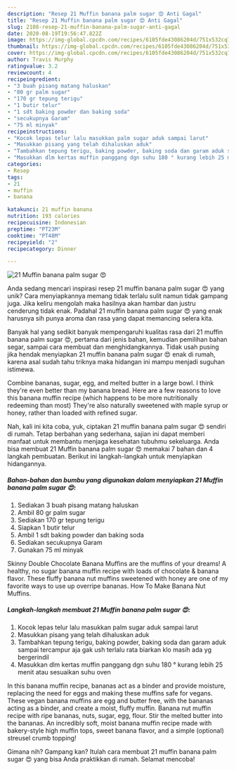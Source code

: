 ```yaml
---
description: "Resep 21 Muffin banana palm sugar 😍 Anti Gagal"
title: "Resep 21 Muffin banana palm sugar 😍 Anti Gagal"
slug: 2108-resep-21-muffin-banana-palm-sugar-anti-gagal
date: 2020-08-19T19:56:47.822Z
image: https://img-global.cpcdn.com/recipes/6105fde43086204d/751x532cq70/21-muffin-banana-palm-sugar-😍-foto-resep-utama.jpg
thumbnail: https://img-global.cpcdn.com/recipes/6105fde43086204d/751x532cq70/21-muffin-banana-palm-sugar-😍-foto-resep-utama.jpg
cover: https://img-global.cpcdn.com/recipes/6105fde43086204d/751x532cq70/21-muffin-banana-palm-sugar-😍-foto-resep-utama.jpg
author: Travis Murphy
ratingvalue: 3.2
reviewcount: 4
recipeingredient:
- "3 buah pisang matang haluskan"
- "80 gr palm sugar"
- "170 gr tepung terigu"
- "1 butir telur"
- "1 sdt baking powder dan baking soda"
- "secukupnya Garam"
- "75 ml minyak"
recipeinstructions:
- "Kocok lepas telur lalu masukkan palm sugar aduk sampai larut"
- "Masukkan pisang yang telah dihaluskan aduk"
- "Tambahkan tepung terigu, baking powder, baking soda dan garam aduk sampai tercampur aja gak ush terlalu rata biarkan klo masih ada yg bergerindil"
- "Masukkan dlm kertas muffin panggang dgn suhu 180 ° kurang lebih 25 menit atau sesuaikan suhu oven"
categories:
- Resep
tags:
- 21
- muffin
- banana

katakunci: 21 muffin banana 
nutrition: 193 calories
recipecuisine: Indonesian
preptime: "PT23M"
cooktime: "PT48M"
recipeyield: "2"
recipecategory: Dinner

---
```



![21 Muffin banana palm sugar 😍](https://img-global.cpcdn.com/recipes/6105fde43086204d/751x532cq70/21-muffin-banana-palm-sugar-😍-foto-resep-utama.jpg)

Anda sedang mencari inspirasi resep 21 muffin banana palm sugar 😍 yang unik? Cara menyiapkannya memang tidak terlalu sulit namun tidak gampang juga. Jika keliru mengolah maka hasilnya akan hambar dan justru cenderung tidak enak. Padahal 21 muffin banana palm sugar 😍 yang enak harusnya sih punya aroma dan rasa yang dapat memancing selera kita.

Banyak hal yang sedikit banyak mempengaruhi kualitas rasa dari 21 muffin banana palm sugar 😍, pertama dari jenis bahan, kemudian pemilihan bahan segar, sampai cara membuat dan menghidangkannya. Tidak usah pusing jika hendak menyiapkan 21 muffin banana palm sugar 😍 enak di rumah, karena asal sudah tahu triknya maka hidangan ini mampu menjadi suguhan istimewa.

Combine bananas, sugar, egg, and melted butter in a large bowl. I think they&#39;re even better than my banana bread. Here are a few reasons to love this banana muffin recipe (which happens to be more nutritionally redeeming than most) They&#39;re also naturally sweetened with maple syrup or honey, rather than loaded with refined sugar.


Nah, kali ini kita coba, yuk, ciptakan 21 muffin banana palm sugar 😍 sendiri di rumah. Tetap berbahan yang sederhana, sajian ini dapat memberi manfaat untuk membantu menjaga kesehatan tubuhmu sekeluarga. Anda bisa membuat 21 Muffin banana palm sugar 😍 memakai 7 bahan dan 4 langkah pembuatan. Berikut ini langkah-langkah untuk menyiapkan hidangannya.

<!--inarticleads1-->

##### Bahan-bahan dan bumbu yang digunakan dalam menyiapkan 21 Muffin banana palm sugar 😍:

1. Sediakan 3 buah pisang matang haluskan
1. Ambil 80 gr palm sugar
1. Sediakan 170 gr tepung terigu
1. Siapkan 1 butir telur
1. Ambil 1 sdt baking powder dan baking soda
1. Sediakan secukupnya Garam
1. Gunakan 75 ml minyak


Skinny Double Chocolate Banana Muffins are the muffins of your dreams! A healthy, no sugar banana muffin recipe with loads of chocolate &amp; banana flavor. These fluffy banana nut muffins sweetened with honey are one of my favorite ways to use up overripe bananas. How To Make Banana Nut Muffins. 

<!--inarticleads2-->

##### Langkah-langkah membuat 21 Muffin banana palm sugar 😍:

1. Kocok lepas telur lalu masukkan palm sugar aduk sampai larut
1. Masukkan pisang yang telah dihaluskan aduk
1. Tambahkan tepung terigu, baking powder, baking soda dan garam aduk sampai tercampur aja gak ush terlalu rata biarkan klo masih ada yg bergerindil
1. Masukkan dlm kertas muffin panggang dgn suhu 180 ° kurang lebih 25 menit atau sesuaikan suhu oven


In this banana muffin recipe, bananas act as a binder and provide moisture, replacing the need for eggs and making these muffins safe for vegans. These vegan banana muffins are egg and butter free, with the bananas acting as a binder, and create a moist, fluffy muffin. Banana nut muffin recipe with ripe bananas, nuts, sugar, egg, flour. Stir the melted butter into the bananas. An incredibly soft, moist banana muffin recipe made with bakery-style high muffin tops, sweet banana flavor, and a simple (optional) streusel crumb topping! 

Gimana nih? Gampang kan? Itulah cara membuat 21 muffin banana palm sugar 😍 yang bisa Anda praktikkan di rumah. Selamat mencoba!
